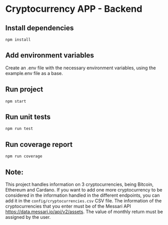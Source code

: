 # Cryptocurrency APP - Backend

## Install dependencies
```npm install```

## Add environment variables
Create an .env file with the necessary environment variables, using the example.env file as a base.

## Run project
```npm start```

## Run unit tests
```npm run test```

## Run coverage report
```npm run coverage```

## Note:
This project handles information on 3 cryptocurrencies, being Bitcoin, Ethereum and Cardano.
If you want to add one more cryptocurrency to be considered in the information handled in the different endpoints,
you can add it in the `config/cryptocurrencies.csv` CSV file.
The information of the cryptocurrencies that you enter must be of the Messari API
https://data.messari.io/api/v2/assets. The value of monthly return must be assigned by the user.
